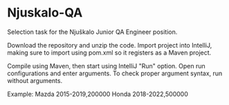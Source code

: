 # Njuskalo-QA
Selection task for the Njuškalo Junior QA Engineer position.

Download the repository and unzip the code. Import project into IntelliJ, making sure to import using pom.xml so it registers as a Maven project.

Compile using Maven, then start using IntelliJ "Run" option. Open run configurations and enter arguments. To check proper argument syntax, run without arguments.

Example: Mazda 2015-2019,200000 Honda 2018-2022,500000
